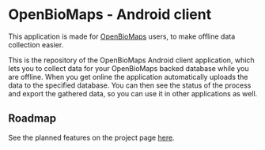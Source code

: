 # OpenBioMaps - Android client

This application is made for [OpenBioMaps](http://openbiomaps.org/) users, to make offline data collection easier.

This is the repository of the OpenBioMaps Android client application, which lets you to collect data for your OpenBioMaps backed database while you are offline. When you get online the application automatically uploads the data to the specified database. You can then see the status of the process and export the gathered data, so you can use it in other applications as well.

## Roadmap

See the planned features on the project page [here](https://github.com/OpenBioMaps/android-app/projects/1).
